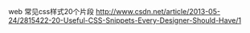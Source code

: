 
web 常见css样式20个片段
http://www.csdn.net/article/2013-05-24/2815422-20-Useful-CSS-Snippets-Every-Designer-Should-Have/1
